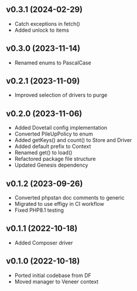 ## v0.3.1 (2024-02-29)
* Catch exceptions in fetch()
* Added unlock to items

## v0.3.0 (2023-11-14)
* Renamed enums to PascalCase

## v0.2.1 (2023-11-09)
* Improved selection of drivers to purge

## v0.2.0 (2023-11-06)
* Added Dovetail config implementation
* Converted PileUpPolicy to enum
* Added getKeys() and count() to Store and Driver
* Added default prefix to Context
* Renamed get() to load()
* Refactored package file structure
* Updated Genesis dependency

## v0.1.2 (2023-09-26)
* Converted phpstan doc comments to generic
* Migrated to use effigy in CI workflow
* Fixed PHP8.1 testing

## v0.1.1 (2022-10-18)
* Added Composer driver

## v0.1.0 (2022-10-18)
* Ported initial codebase from DF
* Moved manager to Veneer context
